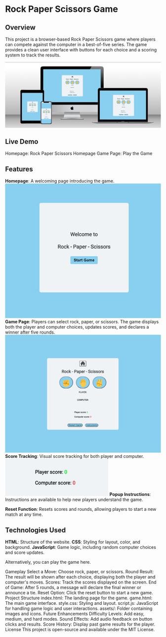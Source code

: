 # Rock Paper Scissors Game

## Overview
This project is a browser-based Rock Paper Scissors game where players can compete against the computer in a best-of-five series. The game provides a clean user interface with buttons for each choice and a scoring system to track the results.


![mockup](<assets/images/rock, paper, scissor mockup.png>)


## Live Demo
Homepage: Rock Paper Scissors Homepage
Game Page: Play the Game

## Features
**Homepage**: A welcoming page introducing the game.
![homepage](assets/images/homepage.png)
**Game Page**: Players can select rock, paper, or scissors. The game displays both the player and computer choices, updates scores, and declares a winner after five rounds.
![gaming](assets/images/gaming.png)
**Score Tracking**: Visual score tracking for both player and computer. <br>
![scoretracker](<assets/images/player and computer score.png>)
**Popup Instructions**: Instructions are available to help new players understand the game.

**Reset Function**: Resets scores and rounds, allowing players to start a new match at any time.

## Technologies Used
**HTML**: Structure of the website.
**CSS**: Styling for layout, color, and background.
**JavaScript**: Game logic, including random computer choices and score updates.



Alternatively, you can play the game here.

Gameplay
Select a Move: Choose rock, paper, or scissors.
Round Result: The result will be shown after each choice, displaying both the player and computer's moves.
Scores: Track the scores displayed on the screen.
End of Game: After 5 rounds, a message will declare the final winner or announce a tie.
Reset Option: Click the reset button to start a new game.
Project Structure
index.html: The landing page for the game.
game.html: The main game interface.
style.css: Styling and layout.
script.js: JavaScript for handling game logic and user interactions.
assets/: Folder containing images and icons.
Future Enhancements
Difficulty Levels: Add easy, medium, and hard modes.
Sound Effects: Add audio feedback on button clicks and results.
Score History: Display past game results for the player.
License
This project is open-source and available under the MIT License.